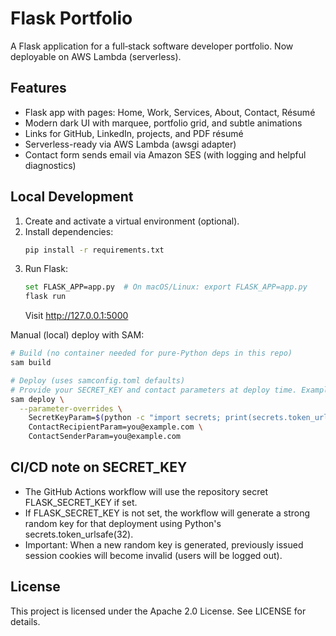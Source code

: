 # Flask Portfolio

A Flask application for a full‑stack software developer portfolio. Now deployable on AWS Lambda (serverless).

## Features
- Flask app with pages: Home, Work, Services, About, Contact, Résumé
- Modern dark UI with marquee, portfolio grid, and subtle animations
- Links for GitHub, LinkedIn, projects, and PDF résumé
- Serverless-ready via AWS Lambda (awsgi adapter)
- Contact form sends email via Amazon SES (with logging and helpful diagnostics)

## Local Development
1. Create and activate a virtual environment (optional).
2. Install dependencies:
   ```bash
   pip install -r requirements.txt
   ```
3. Run Flask:
   ```bash
   set FLASK_APP=app.py  # On macOS/Linux: export FLASK_APP=app.py
   flask run
   ```
   Visit http://127.0.0.1:5000

Manual (local) deploy with SAM:
```bash
# Build (no container needed for pure-Python deps in this repo)
sam build

# Deploy (uses samconfig.toml defaults)
# Provide your SECRET_KEY and contact parameters at deploy time. Example:
sam deploy \
  --parameter-overrides \
    SecretKeyParam=$(python -c "import secrets; print(secrets.token_urlsafe(32))") \
    ContactRecipientParam=you@example.com \
    ContactSenderParam=you@example.com
```

## CI/CD note on SECRET_KEY
- The GitHub Actions workflow will use the repository secret FLASK_SECRET_KEY if set.
- If FLASK_SECRET_KEY is not set, the workflow will generate a strong random key for that deployment using Python's secrets.token_urlsafe(32).
- Important: When a new random key is generated, previously issued session cookies will become invalid (users will be logged out).

## License
This project is licensed under the Apache 2.0 License. See LICENSE for details.
